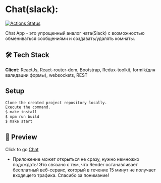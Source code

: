 # Chat(slack):
[![Actions Status](https://github.com/ArtyomVolkov1/frontend-project-12/workflows/hexlet-check/badge.svg)](https://github.com/ArtyomVolkov1/frontend-project-12/actions)

Chat App - это упрощенный аналог чата(Slack) c возможностью обмениваться сообщениями и создавать/удалять комнаты.

## 🛠 Tech Stack
**Client:** ReactJs, React-router-dom, Bootstrap, Redux-toolkit, formik(для валидации формы), websockets, REST

## Setup
```bash
Clone the created project repository locally. 
Execute the command.
$ make install
$ npm run build
$ make start
```
## 🔭 Preview
Click to go [Chat](https://frontend-project-12-qyp1.onrender.com) 

* Приложение может открыться не сразу, нужно немножко подождать! Это связано с тем, что Render останавливает бесплатный веб-сервис, который в течение 15 минут не получает входящего трафика. Спасибо за понимание!
